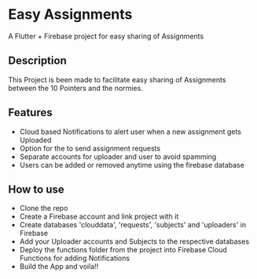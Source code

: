 # Easy Assignments

A Flutter + Firebase project for easy sharing of Assignments

## Description

This Project is been made to facilitate easy sharing of Assignments between the 10 Pointers and the normies.  

## Features
- Cloud based Notifications to alert user when a new assignment gets Uploaded
- Option for the to send assignment requests
- Separate accounts for uploader and user to avoid spamming
- Users can be added or removed anytime using the firebase database

## How to use
- Clone the repo
- Create a Firebase account and link project with it
- Create databases 'clouddata', 'requests', 'subjects' and 'uploaders' in Firebase
- Add your Uploader accounts and Subjects to the respective databases
- Deploy the functions folder from the project into Firebase Cloud Functions for adding Notifications
- Build the App and voila!!
